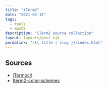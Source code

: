 ```yaml
---
title: "iTerm2"
date: "2021-04-15"
tags:
  - tools
  - macOS
description: "iTerm2 source collection"
layout: layouts/post.njk
permalink: "/{{ title | slug }}/index.html"
---
```


## Sources

- [iTermocil](https://github.com/TomAnthony/itermocil)
- [Iterm2-color-schemes](https://iterm2colorschemes.com/)
